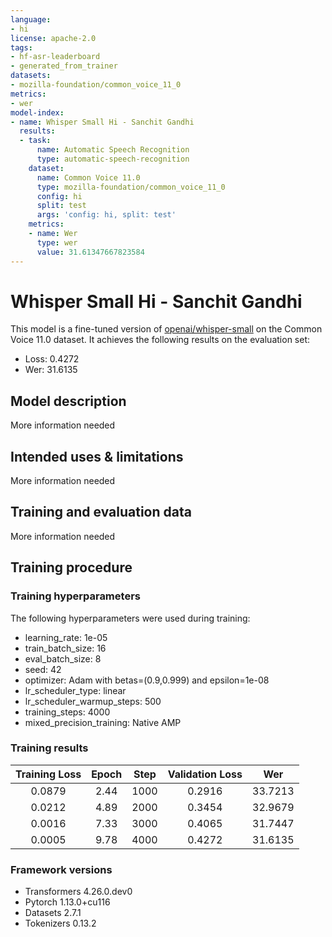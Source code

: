 ```yaml
---
language:
- hi
license: apache-2.0
tags:
- hf-asr-leaderboard
- generated_from_trainer
datasets:
- mozilla-foundation/common_voice_11_0
metrics:
- wer
model-index:
- name: Whisper Small Hi - Sanchit Gandhi
  results:
  - task:
      name: Automatic Speech Recognition
      type: automatic-speech-recognition
    dataset:
      name: Common Voice 11.0
      type: mozilla-foundation/common_voice_11_0
      config: hi
      split: test
      args: 'config: hi, split: test'
    metrics:
    - name: Wer
      type: wer
      value: 31.61347667823584
---
```


<!-- This model card has been generated automatically according to the information the Trainer had access to. You
should probably proofread and complete it, then remove this comment. -->

# Whisper Small Hi - Sanchit Gandhi

This model is a fine-tuned version of [openai/whisper-small](https://huggingface.co/openai/whisper-small) on the Common Voice 11.0 dataset.
It achieves the following results on the evaluation set:
- Loss: 0.4272
- Wer: 31.6135

## Model description

More information needed

## Intended uses & limitations

More information needed

## Training and evaluation data

More information needed

## Training procedure

### Training hyperparameters

The following hyperparameters were used during training:
- learning_rate: 1e-05
- train_batch_size: 16
- eval_batch_size: 8
- seed: 42
- optimizer: Adam with betas=(0.9,0.999) and epsilon=1e-08
- lr_scheduler_type: linear
- lr_scheduler_warmup_steps: 500
- training_steps: 4000
- mixed_precision_training: Native AMP

### Training results

| Training Loss | Epoch | Step | Validation Loss | Wer     |
|:-------------:|:-----:|:----:|:---------------:|:-------:|
| 0.0879        | 2.44  | 1000 | 0.2916          | 33.7213 |
| 0.0212        | 4.89  | 2000 | 0.3454          | 32.9679 |
| 0.0016        | 7.33  | 3000 | 0.4065          | 31.7447 |
| 0.0005        | 9.78  | 4000 | 0.4272          | 31.6135 |


### Framework versions

- Transformers 4.26.0.dev0
- Pytorch 1.13.0+cu116
- Datasets 2.7.1
- Tokenizers 0.13.2
